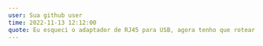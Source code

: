 ```yaml
---
user: Sua github user
time: 2022-11-13 12:12:00
quote: Eu esqueci o adaptador de RJ45 para USB, agora tenho que rotear do celular pro notebook :(.
---
```


